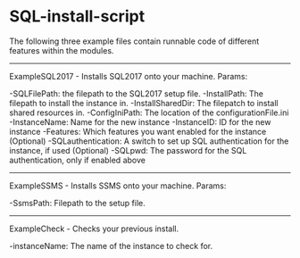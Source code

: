 # SQL-install-script

The following three example files contain runnable code of different features within the modules.

---
ExampleSQL2017 - Installs SQL2017 onto your machine. Params:

-SQLFilePath: the filepath to the SQL2017 setup file.
-InstallPath: The filepath to install the instance in.
-InstallSharedDir: The filepatch to install shared resources in.
-ConfigIniPath: The location of the configurationFile.ini
-InstanceName: Name for the new instance
-InstanceID: ID for the new instance
-Features: Which features you want enabled for the instance
(Optional) -SQLauthentication: A switch to set up SQL authentication for the instance, if used
(Optional) -SQLpwd: The password for the SQL authentication, only if enabled above

---
ExampleSSMS - Installs SSMS onto your machine. Params:

-SsmsPath: Filepath to the setup file.
 
--- 
ExampleCheck - Checks your previous install.

-instanceName: The name of the instance to check for.
